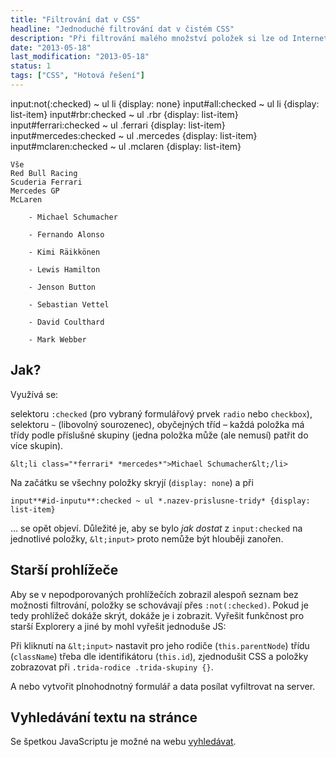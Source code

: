 ```yaml
---
title: "Filtrování dat v CSS"
headline: "Jednoduché filtrování dat v čistém CSS"
description: "Při filtrování malého množství položek si lze od Internet Exploreru 9 vystačit jen s CSS."
date: "2013-05-18"
last_modification: "2013-05-18"
status: 1
tags: ["CSS", "Hotová řešení"]
---
```


input:not(:checked) ~ ul li {display: none}
input#all:checked ~ ul li {display: list-item}
input#rbr:checked ~ ul .rbr {display: list-item}
input#ferrari:checked ~ ul .ferrari {display: list-item}
input#mercedes:checked ~ ul .mercedes {display: list-item}
input#mclaren:checked ~ ul .mclaren {display: list-item}

	Vše
	Red Bull Racing
	Scuderia Ferrari
	Mercedes GP
	McLaren
	
		- Michael Schumacher

		- Fernando Alonso

		- Kimi Räikkönen

		- Lewis Hamilton

		- Jenson Button

		- Sebastian Vettel

		- David Coulthard

		- Mark Webber

## Jak?

Využívá se:

selektoru `:checked` (pro vybraný formulářový prvek `radio` nebo `checkbox`),
selektoru `~` (libovolný sourozenec),
obyčejných tříd – každá položka má třídy podle příslušné skupiny (jedna položka může (ale nemusí) patřit do více skupin).
```
&lt;li class="*ferrari* *mercedes*">Michael Schumacher&lt;/li>
```

Na začátku se všechny položky skryjí (`display: none`) a při
```
input**#id-inputu**:checked ~ ul *.nazev-prislusne-tridy* {display: list-item}
```

… se opět objeví.
Důležité je, aby se bylo *jak dostat* z `input:checked` na jednotlivé položky, `&lt;input>` proto nemůže být hlouběji zanořen.

## Starší prohlížeče

Aby se v nepodporovaných prohlížečích zobrazil alespoň seznam bez možnosti filtrování, položky se schovávají přes `:not(:checked)`. Pokud je tedy prohlížeč dokáže skrýt, dokáže je i zobrazit.
Vyřešit funkčnost pro starší Explorery a jiné by mohl vyřešit jednoduše JS:

Při kliknutí na `&lt;input>` nastavit pro jeho rodiče (`this.parentNode`) třídu (`className`) třeba dle identifikátoru (`this.id`),
zjednodušit CSS a položky zobrazovat při `.trida-rodice .trida-skupiny {}`.

A nebo vytvořit plnohodnotný formulář a data posílat  vyfiltrovat na server.
  
## Vyhledávání textu na stránce

Se špetkou JavaScriptu je možné na webu [vyhledávat](/css-vyhledavani).